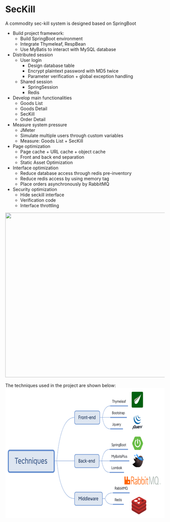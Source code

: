 # SecKill
A commodity sec-kill system is designed based on SpringBoot

- Build project framework:
  - Build SpringBoot environment
  - Integrate Thymeleaf, RespBean
  - Use MyBatis to interact with MySQL database
- Distributed session
  - User login
    - Design database table
    - Encrypt plaintext password with MD5 twice
    - Parameter verification + global exception handling
  - Shared session
    - SpringSession
    - Redis
- Develop main functionalities
  - Goods List
  - Goods Detail
  - SecKill
  - Order Detail
- Measure system pressure
  - JMeter
  - Simulate multiple users through custom variables
  - Measure: Goods List + SecKill
- Page optimization
  - Page cache + URL cache + object cache
  - Front and back end separation
  - Static Asset Optimization
- Interface optimization
  - Reduce database access through redis pre-inventory
  - Reduce redis access by using memory tag
  - Place orders asynchronously by RabbitMQ
- Security optimization
  - Hide seckill interface
  - Verification code
  - Interface throttling
  

<img src="https://github.com/Larry-Wendy/SecKill/blob/main/gif/1-min.gif" width="700" height="520"/>

The techniques used in the project are shown below:  
<img src="https://github.com/Larry-Wendy/SecKill/blob/main/gif/tech.png" width="700" height="410"/>
